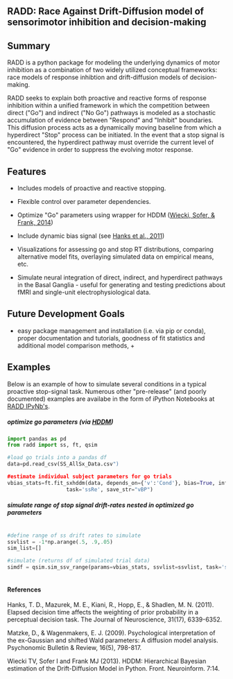 ## RADD: Race Against Drift-Diffusion model of sensorimotor inhibition and decision-making

## Summary

RADD is a python package for modeling the underlying dynamics of motor inhibition
as a combination of two widely utilized conceptual frameworks: race models of response inhibtion
and drift-diffusion models of decision-making.

RADD seeks to explain both proactive and reactive forms of response inhibition within a unified
framework in which the competition between direct ("Go") and indirect ("No Go") pathways is modeled
as a stochastic accumulation of evidence between "Respond" and "Inhibit" boundaries. This diffusion 
process acts as a dynamically moving baseline from which a hyperdirect "Stop" process can be initiated. 
In the event that a stop signal is encountered, the hyperdirect pathway must override the current 
level of "Go" evidence in order to suppress the evolving motor response.



## Features

* Includes models of proactive and reactive stopping.

* Flexible control over parameter dependencies.

* Optimize "Go" parameters using wrapper for HDDM ([Wiecki, Sofer, & Frank, 2014](http://journal.frontiersin.org/Journal/10.3389/fninf.2013.00014/abstract))

* Include dynamic bias signal (see [Hanks et al., 2011](http://www.jneurosci.org/content/31/17/6339.full.pdf))

* Visualizations for assessing go and stop RT distributions,
  comparing alternative model fits, overlaying simulated data on empirical means, etc.

* Simulate neural integration of direct, indirect, and hyperdirect pathways in the 
  Basal Ganglia - useful for generating and testing predictions about fMRI and 
  single-unit electrophysiological data.



## Future Development Goals

* easy package management and installation (i.e. via pip or conda), proper 
  documentation and tutorials, goodness of fit statistics and additional model comparison
  methods, +



## Examples

Below is an example of how to simulate several conditions in a typical proactive stop-signal task.
Numerous other "pre-release" (and poorly documented) examples are availabe in the form of 
iPython Notebooks at [RADD IPyNb's](http://nbviewer.ipython.org/github/dunovank/pynb/tree/master/).


##### optimize go parameters (via [HDDM](https://github.com/hddm-devs/hddm))
```python
import pandas as pd
from radd import ss, ft, qsim

#load go trials into a pandas df
data=pd.read_csv(SS_AllSx_Data.csv")

#estimate individual subject parameters for go trials
vbias_stats=ft.fit_sxhddm(data, depends_on={'v':'Cond'}, bias=True, informative=True, include=['a', 't', 'v', 'z', 'sv'], 
                   task='ssRe', save_str="vBP")
```

##### simulate range of stop signal drift-rates nested in optimized go parameters
```python

#define range of ss drift rates to simulate
ssvlist = -1*np.arange(.5, .9,.05)
sim_list=[]

#simulate (returns df of simulated trial data)
simdf = qsim.sim_ssv_range(params=vbias_stats, ssvlist=ssvlist, task='ssRe', ntrials=500)
    
```


#### References

Hanks, T. D., Mazurek, M. E., Kiani, R., Hopp, E., & Shadlen, M. N. (2011). Elapsed decision time affects the weighting of prior probability in a perceptual decision task. The Journal of Neuroscience, 31(17), 6339-6352.

Matzke, D., & Wagenmakers, E. J. (2009). Psychological interpretation of the ex-Gaussian and shifted Wald parameters: A diffusion model analysis. Psychonomic Bulletin & Review, 16(5), 798-817.

Wiecki TV, Sofer I and Frank MJ (2013). HDDM: Hierarchical Bayesian estimation of the Drift-Diffusion Model in Python. Front. Neuroinform. 7:14. 